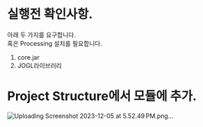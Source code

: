 # 실행전 확인사항.
아래 두 가지를 요구합니다.</br>
혹은 Processing 설치를 필요합니다.
1. core.jar
2. JOGL라이브러리


# Project Structure에서 모듈에 추가.
![Uploading Screenshot 2023-12-05 at 5.52.49 PM.png…]()
